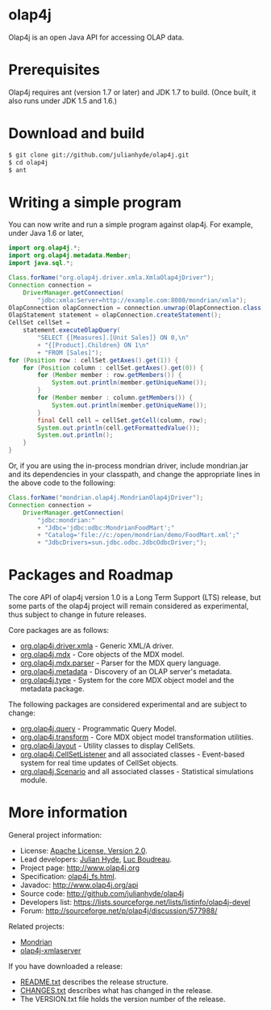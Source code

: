 olap4j
======

Olap4j is an open Java API for accessing OLAP data.

Prerequisites
=============

Olap4j requires ant (version 1.7 or later) and JDK 1.7 to build. (Once built, it also runs under JDK 1.5 and 1.6.)

Download and build
==================

```bash
$ git clone git://github.com/julianhyde/olap4j.git
$ cd olap4j
$ ant
```

Writing a simple program
========================

You can now write and run a simple program against olap4j. For example, under
Java 1.6 or later,

```java
import org.olap4j.*;
import org.olap4j.metadata.Member;
import java.sql.*;

Class.forName("org.olap4j.driver.xmla.XmlaOlap4jDriver");
Connection connection =
    DriverManager.getConnection(
        "jdbc:xmla:Server=http://example.com:8080/mondrian/xmla");
OlapConnection olapConnection = connection.unwrap(OlapConnection.class);
OlapStatement statement = olapConnection.createStatement();
CellSet cellSet =
    statement.executeOlapQuery(
        "SELECT {[Measures].[Unit Sales]} ON 0,\n"
        + "{[Product].Children} ON 1\n"
        + "FROM [Sales]");
for (Position row : cellSet.getAxes().get(1)) {
    for (Position column : cellSet.getAxes().get(0)) {
        for (Member member : row.getMembers()) {
            System.out.println(member.getUniqueName());
        }
        for (Member member : column.getMembers()) {
            System.out.println(member.getUniqueName());
        }
        final Cell cell = cellSet.getCell(column, row);
        System.out.println(cell.getFormattedValue());
        System.out.println();
    }
}
```

Or, if you are using the in-process mondrian driver, include mondrian.jar
and its dependencies in your classpath, and change the
appropriate lines in the above code to the following:

```java
Class.forName("mondrian.olap4j.MondrianOlap4jDriver");
Connection connection =
    DriverManager.getConnection(
        "jdbc:mondrian:"
        + "Jdbc='jdbc:odbc:MondrianFoodMart';"
        + "Catalog='file://c:/open/mondrian/demo/FoodMart.xml';"
        + "JdbcDrivers=sun.jdbc.odbc.JdbcOdbcDriver;");
```

Packages and Roadmap
====================

The core API of olap4j version 1.0 is a Long Term Support (LTS) release,
but some parts of the olap4j project will remain considered as experimental,
thus subject to change in future releases. 

Core packages are as follows:
* <a href="http://www.olap4j.org/api/org/olap4j/driver/xmla/package-summary.html">org.olap4j.driver.xmla</a> - Generic XML/A driver.
* <a href="http://www.olap4j.org/api/org/olap4j/mdx/package-summary.html">org.olap4j.mdx</a> - Core objects of the MDX model.
* <a href="http://www.olap4j.org/api/org/olap4j/mdx/parser/package-summary.html">org.olap4j.mdx.parser</a> - Parser for the MDX query language.
* <a href="http://www.olap4j.org/api/org/olap4j/metadata/package-summary.html">org.olap4j.metadata</a> - Discovery of an OLAP server's metadata.
* <a href="http://www.olap4j.org/api/org/olap4j/type/package-summary.html">org.olap4j.type</a> - System for the core MDX object model and the metadata package.

The following packages are considered experimental and are subject to change:
* <a href="http://www.olap4j.org/api/org/olap4j/query/package-summary.html">org.olap4j.query</a> - Programmatic Query Model.
* <a href="http://www.olap4j.org/api/org/olap4j/transform/package-summary.html">org.olap4j.transform</a> - Core MDX object model transformation utilities.
* <a href="http://www.olap4j.org/api/org/olap4j/layout/package-summary.html">org.olap4j.layout</a> - Utility classes to display CellSets.
* <a href="http://www.olap4j.org/api/org/olap4j/CellSetListener.html">org.olap4j.CellSetListener</a> and all associated classes - Event-based system for real time updates of CellSet objects.
* <a href="http://www.olap4j.org/api/org/olap4j/Scenario.html">org.olap4j.Scenario</a> and all associated classes - Statistical simulations module.

More information
================

General project information:
* License: <a href="NOTICE">Apache License, Version 2.0</a>.
* Lead developers: <a href="https://github.com/julianhyde">Julian Hyde</a>, <a href="https://github.com/lucboudreau">Luc Boudreau</a>.
* Project page: http://www.olap4j.org
* Specification: <a href="doc/olap4j_fs.html">olap4j_fs.html</a>.
* Javadoc: http://www.olap4j.org/api
* Source code: http://github.com/julianhyde/olap4j
* Developers list: https://lists.sourceforge.net/lists/listinfo/olap4j-devel
* Forum: http://sourceforge.net/p/olap4j/discussion/577988/

Related projects:
* <a href="https://github.com/pentaho/mondrian">Mondrian</a>
* <a href="https://github.com/julianhyde/olap4j-xmlaserver">olap4j-xmlaserver</a>

If you have downloaded a release:
* <a href="README.txt">README.txt</a> describes the release structure.
* <a href="CHANGES.txt">CHANGES.txt</a> describes what has changed in the release.
* The VERSION.txt file holds the version number of the release.